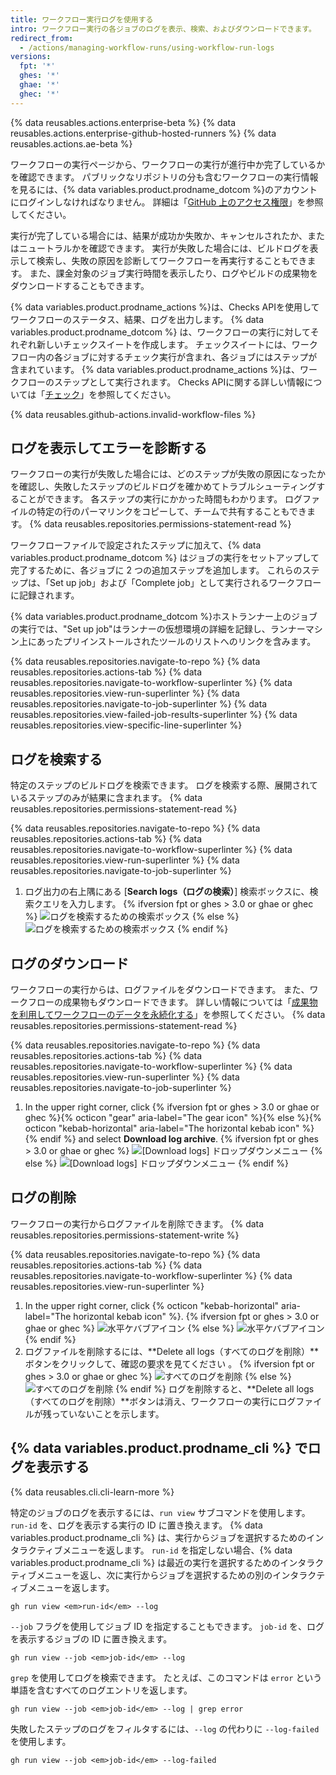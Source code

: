 ```yaml
---
title: ワークフロー実行ログを使用する
intro: ワークフロー実行の各ジョブのログを表示、検索、およびダウンロードできます。
redirect_from:
  - /actions/managing-workflow-runs/using-workflow-run-logs
versions:
  fpt: '*'
  ghes: '*'
  ghae: '*'
  ghec: '*'
---
```


{% data reusables.actions.enterprise-beta %}
{% data reusables.actions.enterprise-github-hosted-runners %}
{% data reusables.actions.ae-beta %}

ワークフローの実行ページから、ワークフローの実行が進行中か完了しているかを確認できます。 パブリックなリポジトリの分も含むワークフローの実行情報を見るには、{% data variables.product.prodname_dotcom %}のアカウントにログインしなければなりません。 詳細は「[GitHub 上のアクセス権限](/articles/access-permissions-on-github)」を参照してください。

実行が完了している場合には、結果が成功か失敗か、キャンセルされたか、またはニュートラルかを確認できます。 実行が失敗した場合には、ビルドログを表示して検索し、失敗の原因を診断してワークフローを再実行することもできます。 また、課金対象のジョブ実行時間を表示したり、ログやビルドの成果物をダウンロードすることもできます。

{% data variables.product.prodname_actions %}は、Checks APIを使用してワークフローのステータス、結果、ログを出力します。 {% data variables.product.prodname_dotcom %} は、ワークフローの実行に対してそれぞれ新しいチェックスイートを作成します。 チェックスイートには、ワークフロー内の各ジョブに対するチェック実行が含まれ、各ジョブにはステップが含まれています。 {% data variables.product.prodname_actions %}は、ワークフローのステップとして実行されます。 Checks APIに関する詳しい情報については「[チェック](/rest/reference/checks)」を参照してください。

{% data reusables.github-actions.invalid-workflow-files %}

## ログを表示してエラーを診断する

ワークフローの実行が失敗した場合には、どのステップが失敗の原因になったかを確認し、失敗したステップのビルドログを確かめてトラブルシューティングすることができます。 各ステップの実行にかかった時間もわかります。 ログファイルの特定の行のパーマリンクをコピーして、チームで共有することもできます。 {% data reusables.repositories.permissions-statement-read %}

ワークフローファイルで設定されたステップに加えて、{% data variables.product.prodname_dotcom %} はジョブの実行をセットアップして完了するために、各ジョブに 2 つの追加ステップを追加します。 これらのステップは、「Set up job」および「Complete job」として実行されるワークフローに記録されます。

{% data variables.product.prodname_dotcom %}ホストランナー上のジョブの実行では、"Set up job"はランナーの仮想環境の詳細を記録し、ランナーマシン上にあったプリインストールされたツールのリストへのリンクを含みます。

{% data reusables.repositories.navigate-to-repo %}
{% data reusables.repositories.actions-tab %}
{% data reusables.repositories.navigate-to-workflow-superlinter %}
{% data reusables.repositories.view-run-superlinter %}
{% data reusables.repositories.navigate-to-job-superlinter %}
{% data reusables.repositories.view-failed-job-results-superlinter %}
{% data reusables.repositories.view-specific-line-superlinter %}

## ログを検索する

特定のステップのビルドログを検索できます。 ログを検索する際、展開されているステップのみが結果に含まれます。 {% data reusables.repositories.permissions-statement-read %}

{% data reusables.repositories.navigate-to-repo %}
{% data reusables.repositories.actions-tab %}
{% data reusables.repositories.navigate-to-workflow-superlinter %}
{% data reusables.repositories.view-run-superlinter %}
{% data reusables.repositories.navigate-to-job-superlinter %}
1. ログ出力の右上隅にある [**Search logs（ログの検索）**] 検索ボックスに、検索クエリを入力します。
{% ifversion fpt or ghes > 3.0 or ghae or ghec %}
  ![ログを検索するための検索ボックス](/assets/images/help/repository/search-log-box-updated-2.png)
{% else %}
  ![ログを検索するための検索ボックス](/assets/images/help/repository/search-log-box-updated.png)
{% endif %}

## ログのダウンロード

ワークフローの実行からは、ログファイルをダウンロードできます。 また、ワークフローの成果物もダウンロードできます。 詳しい情報については「[成果物を利用してワークフローのデータを永続化する](/actions/automating-your-workflow-with-github-actions/persisting-workflow-data-using-artifacts)」を参照してください。 {% data reusables.repositories.permissions-statement-read %}

{% data reusables.repositories.navigate-to-repo %}
{% data reusables.repositories.actions-tab %}
{% data reusables.repositories.navigate-to-workflow-superlinter %}
{% data reusables.repositories.view-run-superlinter %}
{% data reusables.repositories.navigate-to-job-superlinter %}
1. In the upper right corner, click {% ifversion fpt or ghes > 3.0 or ghae or ghec %}{% octicon "gear" aria-label="The gear icon" %}{% else %}{% octicon "kebab-horizontal" aria-label="The horizontal kebab icon" %}{% endif %} and select **Download log archive**.
  {% ifversion fpt or ghes > 3.0 or ghae or ghec %}
  ![[Download logs] ドロップダウンメニュー](/assets/images/help/repository/download-logs-drop-down-updated-2.png)
  {% else %}
  ![[Download logs] ドロップダウンメニュー](/assets/images/help/repository/download-logs-drop-down-updated.png)
  {% endif %}

## ログの削除

ワークフローの実行からログファイルを削除できます。 {% data reusables.repositories.permissions-statement-write %}

{% data reusables.repositories.navigate-to-repo %}
{% data reusables.repositories.actions-tab %}
{% data reusables.repositories.navigate-to-workflow-superlinter %}
{% data reusables.repositories.view-run-superlinter %}
1. In the upper right corner, click {% octicon "kebab-horizontal" aria-label="The horizontal kebab icon" %}.
    {% ifversion fpt or ghes > 3.0 or ghae or ghec %}
    ![水平ケバブアイコン](/assets/images/help/repository/workflow-run-kebab-horizontal-icon-updated-2.png)
    {% else %}
    ![水平ケバブアイコン](/assets/images/help/repository/workflow-run-kebab-horizontal-icon-updated.png)
    {% endif %}
2. ログファイルを削除するには、**Delete all logs（すべてのログを削除）**ボタンをクリックして、確認の要求を見てください 。
  {% ifversion fpt or ghes > 3.0 or ghae or ghec %}
  ![すべてのログを削除](/assets/images/help/repository/delete-all-logs-updated-2.png)
  {% else %}
  ![すべてのログを削除](/assets/images/help/repository/delete-all-logs-updated.png)
  {% endif %}
ログを削除すると、**Delete all logs（すべてのログを削除）**ボタンは消え、ワークフローの実行にログファイルが残っていないことを示します。

## {% data variables.product.prodname_cli %} でログを表示する

{% data reusables.cli.cli-learn-more %}

特定のジョブのログを表示するには、`run view` サブコマンドを使用します。 `run-id` を、ログを表示する実行の ID に置き換えます。 {% data variables.product.prodname_cli %} は、実行からジョブを選択するためのインタラクティブメニューを返します。 `run-id` を指定しない場合、{% data variables.product.prodname_cli %} は最近の実行を選択するためのインタラクティブメニューを返し、次に実行からジョブを選択するための別のインタラクティブメニューを返します。

```shell
gh run view <em>run-id</em> --log
```

`--job` フラグを使用してジョブ ID を指定することもできます。 `job-id` を、ログを表示するジョブの ID に置き換えます。

```shell
gh run view --job <em>job-id</em> --log
```

`grep` を使用してログを検索できます。 たとえば、このコマンドは `error` という単語を含むすべてのログエントリを返します。

```shell
gh run view --job <em>job-id</em> --log | grep error
```

失敗したステップのログをフィルタするには、`--log` の代わりに `--log-failed` を使用します。

```shell
gh run view --job <em>job-id</em> --log-failed
```
